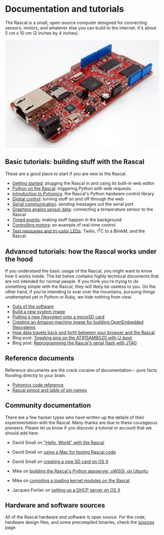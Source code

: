 # Documentation and tutorials #

The Rascal is a small, open-source computer designed for connecting sensors, motors, and whatever else you can build to the internet. It's about 5 cm x 10 cm (2 inches by 4 inches).

<img src="/img/rascal-0.6-beta-2011-02-26.jpg" alt="The Rascal" width="820px">

## Basic tutorials: building stuff with the Rascal ##

These are a good place to start if you are new to the Rascal.

* [Getting started][4]: plugging the Rascal in and using its built-in web editor
* [Python on the Rascal][19]: triggering Python with web requests
* [Introduction to Pytronics][16]: the Rascal's Python hardware control library
* [Digital control][7]: turning stuff on and off through the web
* [Serial communication][8]: sending messages out the serial port
* [Graphing analog sensor data][9]: connecting a temperature sensor to the Rascal
* [Timed events][18]: making stuff happen in the background
* [Controlling motors][20]: an example of real-time control
* [Text messages and tri-color LEDs][15]: Twilio, I<sup>2</sup>C to a BlinkM, and the Rascal

## Advanced tutorials: how the Rascal works under the hood ##

If you understand the basic usage of the Rascal, you might want to know how it works inside. The list below contains highly technical documents that are not intended for normal people. If you think you're trying to do something simple with the Rascal, they will likely be useless to you. On the other hand, if you're intending to soar over the mountains, pursuing things unattempted yet in Python or Ruby, we hide nothing from view.

* [Guts of the software][1]
* [Build a new system image][2]
* [Putting a new filesystem onto a microSD card][12]
* [Creating an Amazon machine image for building OpenEmbedded filesystems][27]
* [How data travels back and forth between your browser and the Rascal][17]
* Blog post: [Toggling pins on the AT91SAM9G20 with U-boot][5]
* Blog post: [Reprogramming the Rascal's serial flash with JTAG][6]

## Reference documents ##

Reference documents are the crack cocaine of documentation-- pure facts flooding directly to your brain.

* [Pytronics code reference][11]
* [Rascal pinout and table of pin names][13]

## Community documentation ##

There are a few hacker types who have written up the details of their experimentation with the Rascal. Many thanks are due to these courageous pioneers. Please let us know if you discover a tutorial or account that we should add here.

* David Small on ["Hello, World" with the Rascal][21]
* David Small on [using a Mac for testing Rascal code][22]
* David Small on [creating a new SD card on OS X][23]

* Mike on [building the Rascal's Python appserver, uWSGI, on Ubuntu][24]
* Mike on [compiling a loading kernel modules on the Rascal][25]

* Jacques Fortier on [setting up a DHCP server on OS X][26]

## Hardware and software sources ##

All of the Rascal hardware and software is open source. For the code, hardware design files, and some precompiled binaries, check the [sources][3] page.

[1]: /docs/software-guts.html
[2]: /docs/build-guide.html
[3]: /docs/sources.html
[4]: /docs/basic-tutorial-getting-started.html
[5]: /blog/2011/01/07/toggling-pins-on-the-at91sam9g20-with-u-boot/
[6]: /blog/2010/09/28/rascal-0.3-in-the-works/
[7]: /docs/basic-tutorial-digital-control.html
[8]: /docs/basic-tutorial-serial-communication.html
[9]: /docs/basic-tutorial-reading-sensors.html
[10]: /docs/basic-tutorial-controlling-motors.html
[11]: /docs/pytronics-code-reference.html
[12]: /docs/advanced-tutorial-new-filesystem-onto-microsd-card.html
[13]: /docs/pinout.html
[14]: /docs/basic-tutorial-getting-started-even-more.html
[15]: /docs/basic-tutorial-responding-to-text-messages.html
[16]: /docs/basic-tutorial-pytronics.html
[17]: /docs/browser-server-loop.html
[18]: /docs/basic-tutorial-timers.html
[19]: /docs/basic-tutorial-python-on-the-rascal.html
[20]: /docs/basic-tutorial-controlling-motors.html
[21]: http://blog.hlh.co.uk/2012/02/07/hello-world-2/
[22]: http://blog.hlh.co.uk/2012/02/04/setting-up-a-mac-as-a-rascal-development-system/
[23]: http://blog.hlh.co.uk/2012/01/23/mac-os-x-lion-and-creating-a-new-rascal-ext3-microsd-card/
[24]: http://goelzer.com/blog/2012/01/25/building-uwsgi-on-ubuntu-11-xx/
[25]: http://goelzer.com/blog/2012/01/22/compiling-and-loading-kernel-modules-on-the-rascal/
[26]: http://www.jacquesf.com/2011/04/mac-os-x-dhcp-server/
[27]: /docs/advanced-tutorial-creating-amazon-machine-image.html